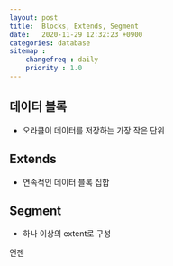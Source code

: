 ```yaml
---
layout: post
title:  Blocks, Extends, Segment
date:   2020-11-29 12:32:23 +0900
categories: database
sitemap :
    changefreq : daily
    priority : 1.0
---
```



## 데이터 블록
- 오라클이 데이터를 저장하는 가장 작은 단위

## Extends
- 연속적인 데이터 블록 집합

## Segment
- 하나 이상의 extent로 구성

언젠